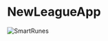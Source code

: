 # NewLeagueApp
![SmartRunes](https://github.com/moahmmed199898/SmartRunes/workflows/SmartRunes/badge.svg)
